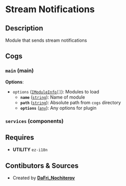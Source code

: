 # Stream Notifications

## Description

Module that sends stream notifications

## Cogs

### `main` (**main**)

**Options**:

- `options` ([`IModuleInfo[]`](../../types/ModuleLoader.ts#L6)): Modules to load
  - **`name`** ([`string`][string]): Name of module
  - **`path`** ([`string`][string]): Absolute path from `cogs` directory
  - **`options`** ([`any`][any]): Any options for plugin

[string]:https://developer.mozilla.org/en/docs/Web/JavaScript/Reference/Global_Objects/String
[any]:https://www.typescriptlang.org/docs/handbook/basic-types.html#any

### `services` (**components**)

## Requires

- **UTILITY** `ez-i18n`

## Contibutors & Sources

- Created by **[DaFri_Nochiterov](https://gitlab.com/dafri-nochiterov)**
